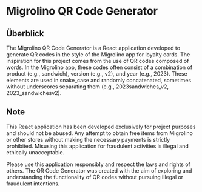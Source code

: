 # Migrolino QR Code Generator

## Überblick
The Migrolino QR Code Generator is a React application developed to generate QR codes in the style of the Migrolino app for loyalty cards. The inspiration for this project comes from the use of QR codes composed of words. In the Migrolino app, these codes often consist of a combination of product (e.g., sandwich), version (e.g., v2), and year (e.g., 2023). These elements are used in snake_case and randomly concatenated, sometimes without underscores separating them (e.g., 2023sandwiches_v2, 2023_sandwichesv2).

## Note
This React application has been developed exclusively for project purposes and should not be abused. Any attempt to obtain free items from Migrolino or other stores without making the necessary payments is strictly prohibited. Misusing this application for fraudulent activities is illegal and ethically unacceptable.

Please use this application responsibly and respect the laws and rights of others. The QR Code Generator was created with the aim of exploring and understanding the functionality of QR codes without pursuing illegal or fraudulent intentions.
